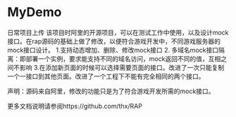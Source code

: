 # MyDemo
日常项目上传
该项目时阿里的开源项目，可以在测试工作中使用，以及设计mock接口。在rap源码的基础上做了修改，以便符合游戏开发中，不同游戏服务器的mock接口设计。
1.支持动态增加、删除、修改mock接口
2. 多域名mock接口隔离：即部署一个实例，要求能支持不同的域名访问，mock返回不同的值，互相之间不影响
3.在添加新页面的时候可以选择需要页面的接口。改进了一次只能复制一个一接口到其他页面。改进了一个工程下不能有完全相同的两个接口。

声明：源码来自阿里，修改的功能只是为了符合游戏开发所需的mock接口。


更多文档说明请参阅https://github.com/thx/RAP
